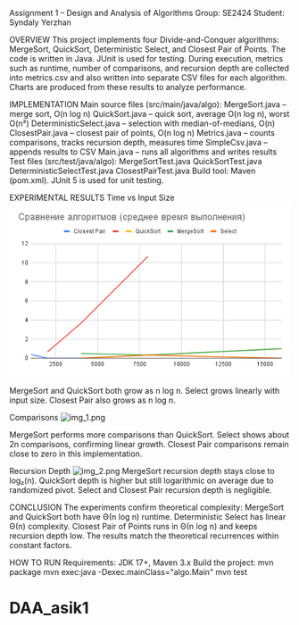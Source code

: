 Assignment 1 – Design and Analysis of Algorithms
Group: SE2424
Student: Syndaly Yerzhan

OVERVIEW
This project implements four Divide-and-Conquer algorithms: MergeSort, QuickSort, Deterministic Select, and Closest Pair of Points.
The code is written in Java. JUnit is used for testing. During execution, metrics such as runtime, number of comparisons, and recursion depth are collected into metrics.csv and also written into separate CSV files for each algorithm. Charts are produced from these results to analyze performance.

IMPLEMENTATION
Main source files (src/main/java/algo):
MergeSort.java – merge sort, O(n log n)
QuickSort.java – quick sort, average O(n log n), worst O(n²)
DeterministicSelect.java – selection with median-of-medians, O(n)
ClosestPair.java – closest pair of points, O(n log n)
Metrics.java – counts comparisons, tracks recursion depth, measures time
SimpleCsv.java – appends results to CSV
Main.java – runs all algorithms and writes results
Test files (src/test/java/algo):
MergeSortTest.java
QuickSortTest.java
DeterministicSelectTest.java
ClosestPairTest.java
Build tool: Maven (pom.xml). JUnit 5 is used for unit testing.

EXPERIMENTAL RESULTS
Time vs Input Size
![img.png](img.png)

MergeSort and QuickSort both grow as n log n.
Select grows linearly with input size.
Closest Pair also grows as n log n.

Comparisons
![img_1.png](img_1.png)

MergeSort performs more comparisons than QuickSort.
Select shows about 2n comparisons, confirming linear growth.
Closest Pair comparisons remain close to zero in this implementation.

Recursion Depth
![img_2.png](img_2.png)
MergeSort recursion depth stays close to log₂(n).
QuickSort depth is higher but still logarithmic on average due to randomized pivot.
Select and Closest Pair recursion depth is negligible.

CONCLUSION
The experiments confirm theoretical complexity:
MergeSort and QuickSort both have Θ(n log n) runtime.
Deterministic Select has linear Θ(n) complexity.
Closest Pair of Points runs in Θ(n log n) and keeps recursion depth low.
The results match the theoretical recurrences within constant factors.

HOW TO RUN
Requirements: JDK 17+, Maven 3.x
Build the project:
mvn package
mvn exec:java -Dexec.mainClass="algo.Main"
mvn test
# DAA_asik1
